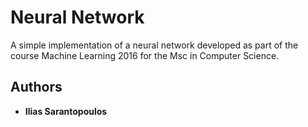 # Neural Network

A simple implementation of a neural network developed as part of the course Machine Learning 2016 for the Msc in Computer Science.


## Authors

* **Ilias Sarantopoulos** 


